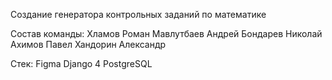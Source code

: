Создание генератора контрольных заданий по математике

Состав команды:
Хламов Роман
Мавлутбаев Андрей
Бондарев Николай
Ахимов Павел
Хандорин Александр

Стек:
Figma
Django 4
PostgreSQL